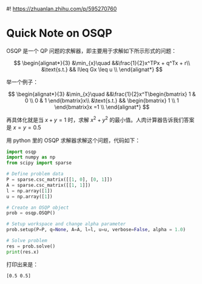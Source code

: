 #! https://zhuanlan.zhihu.com/p/595270760
# Quick Note on OSQP

OSQP 是一个 QP 问题的求解器，即主要用于求解如下所示形式的问题：

$$
\begin{alignat*}{3}
    &\min_{x}\quad &&\frac{1}{2}x^TPx + q^Tx + r\\
    &\text{s.t.} && l\leq Gx \leq u \\
\end{alignat*}
$$

举一个例子：

$$
\begin{alignat*}{3}
    &\min_{x}\quad &&\frac{1}{2}x^T\begin{bmatrix} 1 & 0 \\ 0 & 1 \end{bmatrix}x\\
    &\text{s.t.} && \begin{bmatrix} 1 \\ 1 \end{bmatrix}x =1 \\
\end{alignat*}
$$

再具体化就是当 $x + y = 1$ 时，求解 $x^2 + y^2$ 的最小值。人肉计算器告诉我们答案是 $x = y = 0.5$

用 python 里的 OSQP 求解器求解这个问题，代码如下：

```python
import osqp
import numpy as np
from scipy import sparse

# Define problem data
P = sparse.csc_matrix([[1, 0], [0, 1]])
A = sparse.csc_matrix([[1, 1]])
l = np.array([1])
u = np.array([1])

# Create an OSQP object
prob = osqp.OSQP()

# Setup workspace and change alpha parameter
prob.setup(P=P, q=None, A=A, l=l, u=u, verbose=False, alpha = 1.0)

# Solve problem
res = prob.solve()
print(res.x)
```

打印出来是：

```
[0.5 0.5]
```